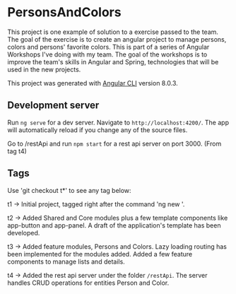# PersonsAndColors

This project is one example of solution to a exercise passed to the team. The goal of the exercise is to create an angular project to manage persons, colors and persons' favorite colors. This is part of a series of Angular Workshops I've doing with my team. The goal of the workshops is to improve the team's skills in Angular and Spring, technologies that will be used in the new projects.

This project was generated with [Angular CLI](https://github.com/angular/angular-cli) version 8.0.3.

## Development server

Run `ng serve` for a dev server. Navigate to `http://localhost:4200/`. The app will automatically reload if you change any of the source files.

Go to /restApi and run `npm start` for a rest api server on port 3000. (From tag t4)

## Tags

Use 'git checkout t*' to see any tag below:

t1 -> Initial project, tagged right after the command 'ng new <project-name>'.
  
t2 -> Added Shared and Core modules plus a few template components like app-button and app-panel. A draft of the application's template has been developed.

t3 -> Added feature modules, Persons and Colors. Lazy loading routing has been implemented for the modules added. Added a few feature components to manage lists and details.

t4 -> Added the rest api server under the folder `/restApi`. The server handles CRUD operations for entities Person and Color.
